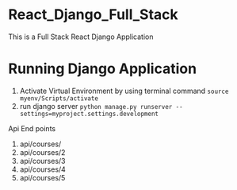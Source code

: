 # React_Django_Full_Stack
This is a Full Stack React Django Application

# Running Django Application
1. Activate Virtual Environment by using terminal command `source myenv/Scripts/activate`
2. run django server `python manage.py runserver --settings=myproject.settings.development`

Api End points
1. api/courses/
2. api/courses/2
3. api/courses/3
4. api/courses/4
5. api/courses/5
